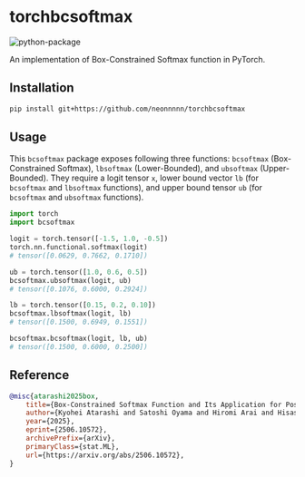 # torchbcsoftmax

![python-package](https://github.com/neonnnnn/torchbcsoftmax/actions/workflows/python-package.yml/badge.svg)

An implementation of Box-Constrained Softmax function in PyTorch.

## Installation
```bash
pip install git+https://github.com/neonnnnn/torchbcsoftmax
```
## Usage
This `bcsoftmax` package exposes following three functions: `bcsoftmax` (Box-Constrained Softmax), `lbsoftmax` (Lower-Bounded), and `ubsoftmax` (Upper-Bounded).
They require a logit tensor `x`, lower bound vector `lb` (for `bcsoftmax` and `lbsoftmax` functions), and upper bound tensor `ub` (for `bcsoftmax` and `ubsoftmax` functions).
```python
import torch
import bcsoftmax

logit = torch.tensor([-1.5, 1.0, -0.5])
torch.nn.functional.softmax(logit)
# tensor([0.0629, 0.7662, 0.1710])

ub = torch.tensor([1.0, 0.6, 0.5])
bcsoftmax.ubsoftmax(logit, ub)
# tensor([0.1076, 0.6000, 0.2924])

lb = torch.tensor([0.15, 0.2, 0.10])
bcsoftmax.lbsoftmax(logit, lb)
# tensor([0.1500, 0.6949, 0.1551])

bcsoftmax.bcsoftmax(logit, lb, ub)
# tensor([0.1500, 0.6000, 0.2500])
```

## Reference
```bibtex
@misc{atarashi2025box,
    title={Box-Constrained Softmax Function and Its Application for Post-Hoc Calibration},
    author={Kyohei Atarashi and Satoshi Oyama and Hiromi Arai and Hisashi Kashima},
    year={2025},
    eprint={2506.10572},
    archivePrefix={arXiv},
    primaryClass={stat.ML},
    url={https://arxiv.org/abs/2506.10572},
}
```
